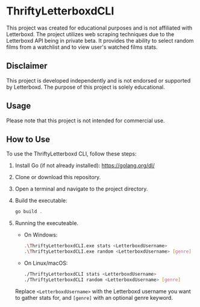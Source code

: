 # ThriftyLetterboxdCLI

This project was created for educational purposes and is not affiliated with Letterboxd. The project utilizes web scraping techniques due to the Letterboxd API being in private beta. It provides the ability to select random films from a watchlist and to view user's watched films stats.

## Disclaimer

This project is developed independently and is not endorsed or supported by Letterboxd. The purpose of this project is solely educational.

## Usage

Please note that this project is not intended for commercial use.

## How to Use

To use the ThriftyLetterboxd CLI, follow these steps:

1. Install Go (if not already installed): https://golang.org/dl/

2. Clone or download this repository.

3. Open a terminal and navigate to the project directory.

4. Build the executable:

   ```powershell
   go build .

   ```

5. Running the executeable.

   - On Windows:

     ```sh
     .\ThriftyLetterboxdCLI.exe stats <LetterboxdUsername>
     .\ThriftyLetterboxdCLI.exe random <LetterboxdUsername> [genre]
     ```

   - On Linux/macOS:
     ```sh
     ./ThriftyLetterboxdCLI stats <LetterboxdUsername>
     ./ThriftyLetterboxdCLI random <LetterboxdUsername> [genre]
     ```

   Replace `<LetterboxdUsername>` with the Letterboxd username you want to gather stats for, and `[genre]` with an optional genre keyword.

